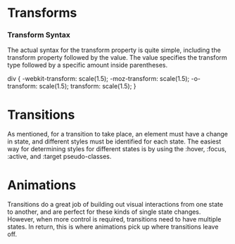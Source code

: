 # Transforms

### Transform Syntax
The actual syntax for the transform property is quite simple, including the transform property followed by the value.
The value specifies the transform type followed by a specific amount inside parentheses.

div {
  -webkit-transform: scale(1.5);
     -moz-transform: scale(1.5);
       -o-transform: scale(1.5);
          transform: scale(1.5);
}


# Transitions
As mentioned, for a transition to take place, an element must have a change in state,
and different styles must be identified for each state. The easiest way for determining styles for different states 
is by using the :hover, :focus, :active, and :target pseudo-classes.



# Animations
Transitions do a great job of building out visual interactions from one state to another, 
and are perfect for these kinds of single state changes. However, when more control is required, 
transitions need to have multiple states. In return, this is where animations pick up where transitions leave off.